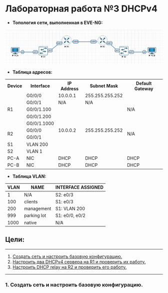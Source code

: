 # Лабораторная работа №3 DHCPv4
  - **Топология сети, выполненная в EVE-NG:**

 ![topology](https://github.com/MIranaNightshade/otus-networks/blob/main/lab3_DHCP/DHCPv4/jpeg/Topologyv4.png)
 
   
  - **Таблица адресов:**
    
<table>
   <tr>
   <th>Device</th>
        <th>Interface</th>
        <th>IP Address</th>
		<th>Subnet Mask</th>
		<th>Default Gateway</th>
   </tr>
   <tr>
   <td rowspan = 5>R1</td>
   <td>G0/0/0</td>
   <td>10.0.0.1</td>
   <td>255.255.255.252</td>
   <td rowspan = 5>N/A</td>
   </tr>
   <td>G0/0/1</td>
   <td>N/A</td>
   <td>N/A</td>
   <tr>
  <td>G0/0/1.100</td>
  <td></td>
  <td></td>

   </tr>
   <tr>
    <td>G0/0/1.200</td>
	<td></td>
  <td></td>
   </tr>
   <td>G0/0/1.1000</td>
    <td></td>
	 <td></td>
   <tr>
   <td rowspan = 2>R2</td>
   <td >G0/0/0</td>
   <td >10.0.0.2</td>
   <td >255.255.255.252</td>
   <td rowspan = 2 >N/A</td>
   </tr>
   <tr>
   <td >G0/0/1</td>
	 <td ></td>
	  <td ></td>
   </tr>
   <tr>
   <td >S1</td>
   <td >VLAN 200</td>
   <td ></td>
   <td ></td>
   <td ></td>
   </tr>
   <tr>
   <td >S2</td>
   <td >VLAN 1</td>
    <td ></td>
   <td ></td>
   <td ></td>
   </tr>
   <tr>
    <td >PC-A</td>
	<td >NIC</td>
	<td >DHCP</td>
	<td >DHCP</td>
	<td >DHCP</td>
   </tr>
	<tr>
	<td >PC-B</td>
	<td >NIC</td>
	<td >DHCP</td>
	<td >DHCP</td>
	<td >DHCP</td>
	</tr>
</table>


  - **Таблица VLAN:**

   | VLAN | NAME  | INTERFACE ASSIGNED |
  | -----| ----| -----|
  | 1 | N/A | S2: e0/3 |
  | 100 | clients | S1: e0/3 |
  | 200 | management | S1: VLAN 200   |
  | 999 | parking lot | S1: e0/0, e0/2|
  |1000 | native | N/A |

  ## Цели:
  __________________________________________________________________________________________
   1. [Создать сеть и настроить базовую конфигурацию.](#title1)
   2. [Настроить два DHCPv4 сервера на R1 и проверить их работу.](#title2)
   3. [Настроить DHCP relay на R2 и проверить его работу.](#title3)
   __________________________________________________________________________________________
   
  ### <a id="title1"> 1. Создать сеть и настроить базовую конфигурацию.</a>
  
   
   
